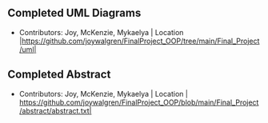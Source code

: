 ## Completed UML Diagrams
  - Contributors: Joy, McKenzie, Mykaelya
  | Location |https://github.com/joywalgren/FinalProject_OOP/tree/main/Final_Project/uml|
## Completed Abstract
  - Contributors: Joy, McKenzie, Mykaelya
  | Location | https://github.com/joywalgren/FinalProject_OOP/blob/main/Final_Project/abstract/abstract.txt|
